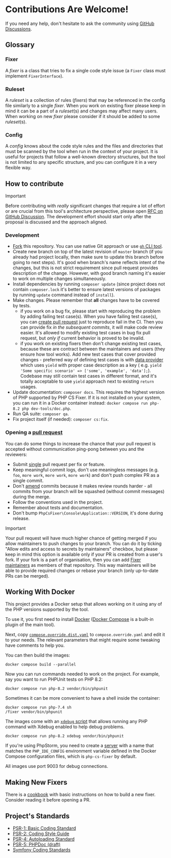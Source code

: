 # Contributions Are Welcome!

If you need any help, don't hesitate to ask the community
using [GitHub Discussions](https://github.com/PHP-CS-Fixer/PHP-CS-Fixer/discussions/categories/q-a).

## Glossary

### Fixer

A *fixer* is a class that tries to fix a single code style issue (a ``Fixer`` class must implement ``FixerInterface``).

### Ruleset

A *ruleset* is a collection of rules (*fixers*) that may be referenced in the config file similarly to a single *fixer*.
When you work on existing fixer please keep in mind it can be a part of a *ruleset*(s) and changes may affect many
users. When working on new *fixer* please consider if it should be added to some *ruleset*(s).

### Config

A *config* knows about the code style rules and the files and directories that must be scanned by the tool when run in
the context of your project. It is useful for projects that follow a well-known directory structures, but the tool is
not limited to any specific structure, and you can configure it in a very flexible way.

## How to contribute

> [!IMPORTANT]
> Before contributing with _really_ significant changes that require a lot of effort or are crucial from this tool's
> architecture perspective, please
> open [RFC on GitHub Discussion](https://github.com/PHP-CS-Fixer/PHP-CS-Fixer/discussions/categories/rfc).
> The development effort should start only after the proposal is discussed and the approach aligned.

### Development

* [Fork](https://help.github.com/articles/fork-a-repo/) this repository. You can use native Git approach or
  use [`gh` CLI tool](https://cli.github.com/).
* Create new branch on top of the latest revision of `master` branch (if you already had project locally, then make sure
  to update this branch before going to next steps). It's good when branch's name reflects intent of the changes, but
  this is not strict requirement since pull request provides description of the change. However, with good branch naming
  it's easier to work on multiple changes simultaneously.
* Install dependencies by running `composer update` (since project does not contain `composer.lock` it's better to
  ensure latest versions of packages by running `update` command instead of `install`).
* Make changes. Please remember that **all** changes have to be covered by tests.
    * if you work on a bug fix, please start with reproducing the problem by adding failing test case(s). When you have
      failing test case(s), you can [create pull request](#opening-a-pull-request) just to reproduce fail in the CI.
      Then you can provide fix _in the subsequent commits_, it will make code review easier. It's allowed to modify
      existing test cases in bug fix pull request, but *only if* current behavior is proved to be invalid.
    * if you work on existing fixers then don't change existing test cases, because these are contract between the
      maintainers and users (they ensure how tool works). Add new test cases that cover provided changes - preferred way
      of defining test cases is
      with [data provider](https://docs.phpunit.de/en/10.0/writing-tests-for-phpunit.html#data-providers) which
      uses `yield` with proper case description as a key (
      e.g. `yield 'Some specific scenario' => ['some', 'example', 'data'];`). Codebase may still contain test cases in
      different format, and it's totally acceptable to use `yield` approach next to existing `return` usages.
* Update documentation: `composer docs`. This requires the highest version of PHP supported by PHP CS Fixer. If it is
  not installed on your system, you can run it in a Docker container
  instead: `docker compose run php-8.2 php dev-tools/doc.php`.
* Run QA suite: `composer qa`.
* Fix project itself (if needed): `composer cs:fix`.

### Opening a [pull request](https://help.github.com/articles/about-pull-requests/)

You can do some things to increase the chance that your pull request is accepted without communication ping-pong between
you and the reviewers:

* Submit [single](https://en.wikipedia.org/wiki/Single-responsibility_principle) pull request per fix or feature.
* Keep meaningful commit logs, don't use meaningless messages (e.g. `foo`, `more work`, `more work`, `more work`) and
  don't push complex PR as a single commit.
* Don't [amend](https://git-scm.com/docs/git-commit#Documentation/git-commit.txt---amend) commits because it makes
  review rounds harder - all commits from your branch will be squashed (without commit messages) during the merge.
* Follow the conventions used in the project.
* Remember about tests and documentation.
* Don't bump `PhpCsFixer\Console\Application::VERSION`, it's done during release.

> [!IMPORTANT]
> Your pull request will have much higher chance of getting merged if you allow maintainers to push changes to your
> branch. You can do it by ticking "Allow edits and access to secrets by maintainers" checkbox, but please keep in mind
> this option is available only if your PR is created from a user's fork. If your fork is a part of organisation, then
> you can add [Fixer maintainers](https://github.com/orgs/PHP-CS-Fixer/people) as members of that repository. This way
> maintainers will be able to provide required changes or rebase your branch (only up-to-date PRs can be merged).

## Working With Docker

This project provides a Docker setup that allows working on it using any of the PHP versions supported by the tool.

To use it, you first need to
install [Docker](https://docs.docker.com/get-docker/) ([Docker Compose](https://docs.docker.com/compose/) is a built-in
plugin of the main tool).

Next, copy [`compose.override.dist.yaml`](./compose.override.dist.yaml) to `compose.override.yaml` and edit it to your
needs. The relevant parameters that might require some tweaking have comments to help you.

You can then build the images:

```console
docker compose build --parallel
```

Now you can run commands needed to work on the project. For example, say you want to run PHPUnit tests on PHP 8.2:

```console
docker compose run php-8.2 vendor/bin/phpunit
```

Sometimes it can be more convenient to have a shell inside the container:

```console
docker compose run php-7.4 sh
/fixer vendor/bin/phpunit
```

The images come with an [`xdebug` script](github.com/julienfalque/xdebug/) that allows running any PHP command with
Xdebug enabled to help debug problems.

```console
docker compose run php-8.2 xdebug vendor/bin/phpunit
```

If you're using PhpStorm, you need to create a [server](https://www.jetbrains.com/help/phpstorm/servers.html) with a
name that matches the `PHP_IDE_CONFIG` environment variable defined in the Docker Compose configuration files, which
is `php-cs-fixer` by default.

All images use port 9003 for debug connections.

## Making New Fixers

There is a [cookbook](doc/cookbook_fixers.rst) with basic instructions on how to build a new fixer. Consider reading it
before opening a PR.

## Project's Standards

* [PSR-1: Basic Coding Standard](https://github.com/php-fig/fig-standards/blob/master/accepted/PSR-1-basic-coding-standard.md)
* [PSR-2: Coding Style Guide](https://github.com/php-fig/fig-standards/blob/master/accepted/PSR-2-coding-style-guide.md)
* [PSR-4: Autoloading Standard](https://github.com/php-fig/fig-standards/blob/master/accepted/PSR-4-autoloader.md)
* [PSR-5: PHPDoc (draft)](https://github.com/phpDocumentor/fig-standards/blob/master/proposed/phpdoc.md)
* [Symfony Coding Standards](https://symfony.com/doc/current/contributing/code/standards.html)
